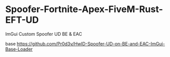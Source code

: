 # Spoofer-Fortnite-Apex-FiveM-Rust-EFT-UD
ImGui Custom Spoofer UD BE &amp; EAC


base https://github.com/Pr0d3v/HwID-Spoofer-UD-on-BE-and-EAC-ImGui-Base-Loader




